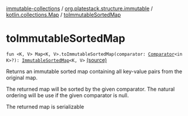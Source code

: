 [immutable-collections](../../index.md) / [org.platestack.structure.immutable](../index.md) / [kotlin.collections.Map](index.md) / [toImmutableSortedMap](.)

# toImmutableSortedMap

`fun <K, V> Map<K, V>.toImmutableSortedMap(comparator: `[`Comparator`](http://docs.oracle.com/javase/6/docs/api/java/util/Comparator.html)`<in K>?): `[`ImmutableSortedMap`](../-immutable-sorted-map/index.md)`<K, V>` [(source)](https://github.com/PlateStack/immutable-collections/blob/v0.1.0-alpha/src/main/kotlin/org/platestack/structure/immutable/ImmutableMaps.kt#L213)

Returns an immutable sorted map containing all key-value pairs from the original map.

The returned map will be sorted by the given comparator.
The natural ordering will be use if the given comparator is null.

The returned map is serializable

